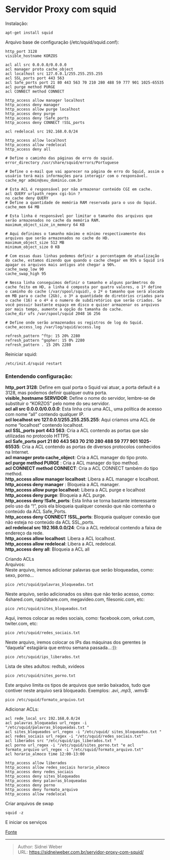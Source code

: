 # Servidor Proxy com squid

Instalação:

```shell
apt-get install squid
```

Arquivo base de configuração (/etc/squid/squid.conf):

```
http_port 3128
visible_hostname KORZOS 

acl all src 0.0.0.0/0.0.0.0
acl manager proto cache_object
acl localhost src 127.0.0.1/255.255.255.255
acl SSL_ports port 443 563
acl Safe_ports port 21 80 443 563 70 210 280 488 59 777 901 1025-65535
acl purge method PURGE
acl CONNECT method CONNECT 

http_access allow manager localhost
http_access deny manager
http_access allow purge localhost
http_access deny purge
http_access deny !Safe_ports
http_access deny CONNECT !SSL_ports 

acl redelocal src 192.168.0.0/24 

http_access allow localhost
http_access allow redelocal
http_access deny all

# Define o caminho das páginas de erro do squid.
error_directory /usr/share/squid/errors/Portuguese

# Define o e-mail que vai aparecer na página de erro do Squid, assim o usuário terá mais informações para interagir com o responsável.
cache_mgr admin@seu_dominio.com.br

# Esta ACL é responsável por não armazenar conteúdo CGI em cache.
acl QUERY urlpath_regex cgi-bin ?
no_cache deny QUERY
# Define a quantidade de memória RAM reservada para o uso do Squid.
cache_mem 64 MB 

# Esta linha é responsável por limitar o tamanho dos arquivos que serão armazenados no cache da memória RAM.
maximum_object_size_in_memory 64 KB 

# Aqui definimos o tamanho máximo e mínimo respectivamente dos arquivos que serão armazenados no cache do HD.
maximum_object_size 512 MB
minimum_object_size 0 KB 

# Com essas duas linhas podemos definir a porcentagem de atualização do cache, estamos dizendo que quando o cache chegar em 95% o Squid irá apagar os arquivos mais antigos até chegar a 90%.
cache_swap_low 90
cache_swap_high 95 

# Nessa linha conseguimos definir o tamanho e alguns parâmetros do cache feito em HD, a linha é composta por quatro valores, o 1º define o caminho do cache (/var/spool/squid), o 2º o tamanho que será alocado em MB para o cache (2Gb), o 3º a quantidade de diretórios criados para o cache (16) e o 4º é o numero de subdiretórios que serão criados. Se você possuir bastante espaço em disco e quiser armazenar os arquivos por mais tempo, aumente a opção do tamanha do cache.
cache_dir ufs /var/spool/squid 2048 16 256 

# Define onde serão armazenados os registros de log do Squid.
cache_access_log /var/log/squid/access.log 

refresh_pattern ^ftp: 15 20% 2280
refresh_pattern ^gopher: 15 0% 2280
refresh_pattern . 15 20% 2280
```

Reiniciar squid:

```shell
/etc/init.d/squid restart
```

### Entendendo configuração:
**http_port 3128**: Define em qual porta o Squid vai atuar, a porta default é a 3128, mas podemos definir qualquer outra porta.  
**visible_hostname SERVIDOR**: Define o nome do servidor, lembre-se de substituir o &#8220;KORZOS&#8221; pelo nome do seu servidor.  
**acl all src 0.0.0.0/0.0.0.0**: Esta linha cria uma ACL, uma política de acesso com nome &#8220;all&#8221; contendo qualquer IP.  
**acl localhost src 127.0.0.1/255.255.255.255**: Aqui criamos uma ACL de nome &#8220;localhost&#8221; contendo localhost.  
**acl SSL_ports port 443 563**: Cria a ACL contendo as portas que são utilizadas no protocolo HTTPS.  
**acl Safe_ports port 21 80 443 563 70 210 280 488 59 777 901 1025-65535**: Cria a ACL contendo as portas de diversos protocolos conhecidos na Internet.  
**acl manager proto cache_object**: Cria a ACL manager do tipo proto.  
**acl purge method PURGE** : Cria a ACL manager do tipo method.  
**acl CONNECT method CONNECT**: Cria a ACL CONNECT também do tipo method.  
**http_access allow manager localhost**: Libera a ACL manager e localhost.  
**http_access deny manager** : Bloqueia a ACL manager.  
**http_access allow purge localhost**: Libera a ACL purge e localhost  
**http_access deny purge**: Bloqueia a ACL purge.  
**http\_access deny !Safe\_ports**: Esta linha se torna bastante interessante pelo uso da &#8220;!&#8221;, pois ela bloqueia qualquer conexão que não contenha o conteúdo da ACL Safe_Ports.  
**http\_access deny CONNECT !SSL\_ports**: Bloqueia qualquer conexão que não esteja no conteúdo da ACL SSL_ports.  
**acl redelocal src 192.168.0.0/24**: Cria a ACL redelocal contendo a faixa de endereço da rede.  
**http_access allow localhost**: Libera a ACL localhost.  
**http_access allow redelocal**: Libera a ACL redelocal.  
**http_access deny all**: Bloqueia a ACL all

Criando ACLs  
Arquivos:  
Neste arquivo, iremos adicionar palavras que serão bloqueadas, como: sexo, porno...

```shell
pico /etc/squid/palavras_bloqueadas.txt
```

Neste arquivo, serão adicionados os sites que não terão acesso, como: 4shared.com, rapidshare.com, megavideo.com, filesonic.com, etc:

```shell
pico /etc/squid/sites_bloqueados.txt
```

Aqui, iremos colocar as redes sociais, como: facebook.com, orkut.com, twiter.com, etc:

```shell
pico /etc/squid/redes_sociais.txt
```

Neste arquivo, iremos colocar os IPs das máquinas dos gerentes (e &#8220;daquela&#8221; estagiária que entrou semana passada&#8230;:)):

```shell
pico /etc/squid/ips_liberados.txt
```

Lista de sites adultos: redtub, xvideos

```shell
pico /etc/squid/sites_porno.txt
```

Este arquivo limita os tipos de arquivos que serão baixados, tudo que contiver neste arquivo será bloqueado. Exemplos: .avi$, .mp3$, .wmv$:

```shell
pico /etc/squid/formato_arquivo.txt
```

Adicionar ACLs:

```shell
acl rede_local src 192.168.0.0/24
acl palavras_bloqueadas url_regex -i "/etc/squid/palavras_bloqueadas.txt "
acl sites_bloqueados url_regex -i "/etc/squid/ sites_bloqueados.txt "
acl redes_sociais url_regex -i "/etc/squid/redes_sociais.txt"
acl liberados src "/etc/squid/ips_liberados.txt "
acl porno url_regex -i "/etc/squid/sites_porno.txt "e acl formato_arquivo url_regex -i "/etc/squid/formato_arquivo.txt"
acl horario_almoco time 12:00-13:00 

http_access allow liberados
http_access allow redes_sociais horario_almoco
http_access deny redes_sociais
http_access deny sites_bloqueados
http_access deny palavras_bloqueadas
http_access deny porno
http_access deny formato_arquivo
http_access allow redelocal
```

Criar arquivos de swap

```shell
squid -z
```

E iniciar os serviços

[Fonte](http://www.vivaolinux.com.br/artigo/Servidor-proxy-com-Squid-Instalacao-e-configuracao/?pagina=1)

---

> Author: Sidnei Weber  
> URL: https://sidneiweber.com.br/servidor-proxy-com-squid/  

